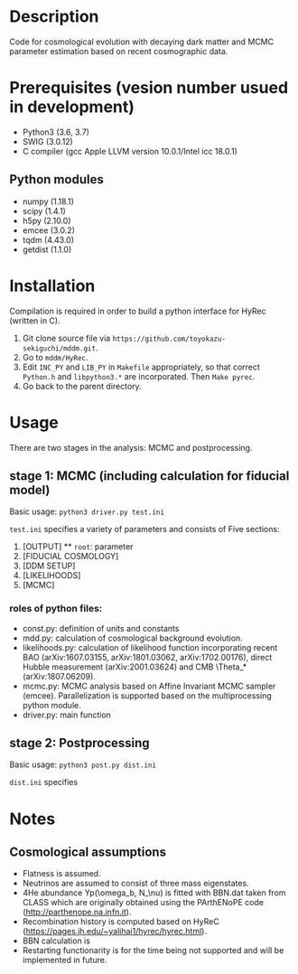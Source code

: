 # Description
Code for cosmological evolution with decaying dark matter and MCMC parameter estimation based on recent cosmographic data.

# Prerequisites (vesion number usued in development)
* Python3 (3.6, 3.7)
* SWIG (3.0.12)
* C compiler (gcc Apple LLVM version 10.0.1/Intel icc 18.0.1)

## Python modules
* numpy (1.18.1)
* scipy (1.4.1)
* h5py (2.10.0)
* emcee (3.0.2)
* tqdm (4.43.0)
* getdist (1.1.0)

# Installation
Compilation is required in order to build a python interface for HyRec (written in C).
1. Git clone source file via `https://github.com/toyokazu-sekiguchi/mddm.git`.
2. Go to `mddm/HyRec`.
3. Edit `INC_PY` and `LIB_PY` in `Makefile` appropriately, so that correct `Python.h` and `libpython3.*` are incorporated. Then `Make pyrec`.
4. Go back to the parent directory. 

# Usage
There are two stages in the analysis: MCMC and postprocessing.

## stage 1: MCMC (including calculation for fiducial model)
Basic usage:
`python3 driver.py test.ini`

`test.ini` specifies a variety of parameters and consists of Five sections:
1. [OUTPUT]
** `root`: parameter
2. [FIDUCIAL COSMOLOGY]
3. [DDM SETUP]
4. [LIKELIHOODS]
5. [MCMC]



### roles of python files:
* const.py: definition of units and constants
* mdd.py: calculation of cosmological background evolution. 
* likelihoods.py: calculation of likelihood function incorporating recent BAO (arXiv:1607.03155, arXiv:1801.03062, arXiv:1702.00176), direct Hubble measurement (arXiv:2001.03624) and CMB \Theta_* (arXiv:1807.06209).
* mcmc.py: MCMC analysis based on Affine Invariant MCMC sampler (emcee). Parallelization is supported based on the multiprocessing python module.
* driver.py: main function

## stage 2: Postprocessing
Basic usage:
`python3 post.py dist.ini`

`dist.ini` specifies 

# Notes
## Cosmological assumptions
* Flatness is assumed.
* Neutrinos are assumed to consist of three mass eigenstates.
* 4He abundance Yp(\omega_b, N_\nu) is fitted with BBN.dat taken from CLASS which are originally obtained using the PArthENoPE code (http://parthenope.na.infn.it).
* Recombination history is computed based on HyReC (https://pages.jh.edu/~yalihai1/hyrec/hyrec.html).
* BBN calculation is 
* Restarting functionarity is for the time being not supported and will be implemented in future.
